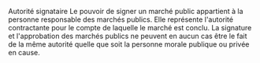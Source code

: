 Autorité signataire
Le pouvoir de signer un marché public appartient à la personne
responsable des marchés publics.
Elle représente l'autorité contractante pour le compte de laquelle le
marché est conclu.
La signature et l'approbation des marchés publics ne peuvent en aucun
cas être le fait de la même autorité quelle que soit la personne morale
publique ou privée en cause.